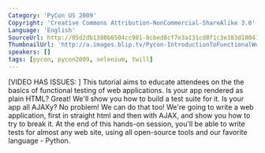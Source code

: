 ```yaml
---
Category: 'PyCon US 2009'
Copyright: 'Creative Commons Attribution-NonCommercial-ShareAlike 3.0'
Language: 'English'
SourceUrl: http://05d2db1380b6504cc981-8cbed8cf7e3a131cd8f1c3e383d10041.r93.cf2.rackcdn.com/pycon-us-2009/176_pycon-2009-introduction-to-functional-web-testing-with-twill-and-selenium-part-1-of-2.mp4
ThumbnailUrl: 'http://a.images.blip.tv/Pycon-IntroductionToFunctionalWebTestingWithTwillSeleniumPart789-569.jpg'
speakers: []
tags: [pycon, pycon2009, selenium, twill]
---
```

  
[VIDEO HAS ISSUES: ] This tutorial aims to educate attendees on the the basics
of functional testing of web applications. Is your app rendered as plain HTML?
Great! We'll show you how to build a test suite for it. Is your app all AJAXy?
No problem! We can do that too! We're going to write a web application, first
in straight html and then with AJAX, and show you how to try to break it. At
the end of this hands-on session, you'll be able to write tests for almost any
web site, using all open-source tools and our favorite language - Python.

